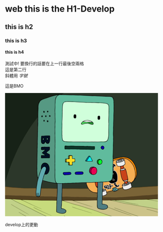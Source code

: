# web this is the H1-Develop
## this is h2  
### this is h3
#### this is h4
測試中! 要換行的話要在上一行最後空兩格  
這是第二行   
斜體用 *字號*  

這是BMO

![BMO](image/BMO.png)

develop上的更動